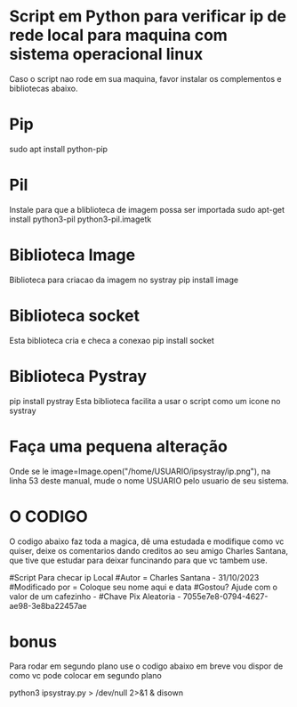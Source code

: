 # Script em Python para verificar ip de rede local para maquina com sistema operacional linux

Caso o script nao rode em sua maquina, favor instalar os complementos e bibliotecas abaixo.
# Pip
sudo apt install python-pip

# Pil
Instale para que a bliblioteca de imagem possa ser importada
sudo apt-get install python3-pil python3-pil.imagetk

# Biblioteca Image
Biblioteca para criacao da imagem no systray
pip install image

# Biblioteca socket
Esta biblioteca cria e checa a conexao
pip install socket

# Biblioteca Pystray
pip install pystray
Esta biblioteca facilita a usar o script como um icone no systray



# Faça uma pequena alteração
Onde se le image=Image.open("/home/USUARIO/ipsystray/ip.png"), na linha 53 deste manual, mude o nome USUARIO pelo usuario de seu sistema.


# O CODIGO
O codigo abaixo faz toda a magica, dê uma estudada e modifique como vc quiser, deixe os comentarios dando creditos ao seu amigo Charles Santana, que tive que estudar para deixar funcinando para que vc tambem use. 

#Script Para checar ip Local
#Autor = Charles Santana - 31/10/2023
#Modificado por = Coloque seu nome aqui e data
#Gostou? Ajude com o valor de um cafezinho - 
#Chave Pix Aleatoria - 7055e7e8-0794-4627-ae98-3e8ba22457ae

# bonus
Para rodar em segundo plano use o codigo abaixo
em breve vou dispor de como vc pode colocar em segundo plano

python3 ipsystray.py > /dev/null 2>&1 & disown

